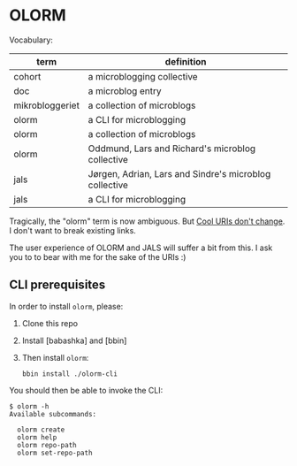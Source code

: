 # OLORM

Vocabulary:

| term            | definition                                             |
|-----------------|--------------------------------------------------------|
| cohort          | a microblogging collective                             |
| doc             | a microblog entry                                      |
| mikrobloggeriet | a collection of microblogs                             |
| olorm           | a CLI for microblogging                                |
| olorm           | a collection of microblogs                             |
| olorm           | Oddmund, Lars and Richard's microblog collective       |
| jals            | Jørgen, Adrian, Lars and Sindre's microblog collective |
| jals            | a CLI for microblogging                                |

Tragically, the "olorm" term is now ambiguous.
But [Cool URIs don't change].
I don't want to break existing links.

The user experience of OLORM and JALS will suffer a bit from this.
I ask you to to bear with me for the sake of the URIs :)

[Cool URIs don't change]: https://www.w3.org/Provider/Style/URI

## CLI prerequisites

In order to install `olorm`, please:

1. Clone this repo
2. Install [babashka] and [bbin]
3. Then install `olorm`:

    ```shell
    bbin install ./olorm-cli
    ```

You should then be able to invoke the CLI:

    $ olorm -h
    Available subcommands:

      olorm create
      olorm help
      olorm repo-path
      olorm set-repo-path

